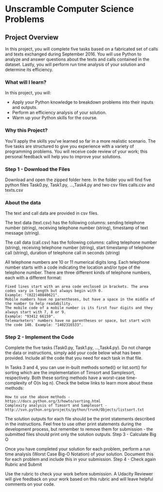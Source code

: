 # Unscramble Computer Science Problems

## Project Overview

In this project, you will complete five tasks based on a fabricated set of calls and texts exchanged during
September 2016. You will use Python to analyze and answer questions about the texts and calls contained in the dataset.
Lastly, you will perform run time analysis of your solution and determine its efficiency.

### What will I learn?

In this project, you will:

- Apply your Python knowledge to breakdown problems into their inputs and outputs.
- Perform an efficiency analysis of your solution.
- Warm up your Python skills for the course.

### Why this Project?

You'll apply the skills you've learned so far in a more realistic scenario. The five tasks are structured to give you
experience with a variety of programming problems. You will receive code review of your work; this personal feedback
will help you to improve your solutions.

### Step 1 - Download the Files

Download and open the zipped folder here. In the folder you will find five python files Task0.py, Task1.py, ...,Task4.py 
and two csv files calls.csv and texts.csv

### About the data

The text and call data are provided in csv files.

The text data (text.csv) has the following columns: sending telephone number (string), receiving telephone number
(string), timestamp of text message (string).

The call data (call.csv) has the following columns: calling telephone number (string), receiving telephone number
(string), start timestamp of telephone call (string), duration of telephone call in seconds (string)

All telephone numbers are 10 or 11 numerical digits long. Each telephone number starts with a code indicating
the location and/or type of the telephone number. There are three different kinds of telephone numbers,
each with a different format:

    Fixed lines start with an area code enclosed in brackets. The area codes vary in length but always begin with 0. 
    Example: "(022)40840621".
    Mobile numbers have no parentheses, but have a space in the middle of the number to help readability.
    The mobile code of a mobile number is its first four digits and they always start with 7, 8 or 9.
    Example: "93412 66159".
    Telemarketers' numbers have no parentheses or space, but start with the code 140. Example: "1402316533".

### Step 2 - Implement the Code

Complete the five tasks (Task0.py, Task1.py, ...,Task4.py). Do not change the data or instructions,
simply add your code below what has been provided. Include all the code that you need for each task in that file.

In Tasks 3 and 4, you can use in-built methods sorted() or list.sort() for sorting which are the implementation
of Timsort and Samplesort, respectively. Both these sorting methods have a worst-case time-complexity of O(n log n).
Check the below links to learn more about these methods:

    How to use the above methods - https://docs.python.org/3/howto/sorting.html
    Complexity analysis of Timsort and Samplesort - http://svn.python.org/projects/python/trunk/Objects/listsort.txt

The solution outputs for each file should be the print statements described in the instructions.
Feel free to use other print statements during the development process, but remember to remove them for
submission - the submitted files should print only the solution outputs.
Step 3 - Calculate Big O

Once you have completed your solution for each problem, perform a run time analysis (Worst Case Big-O Notation)
of your solution. Document this for each problem and include this in your submission.
Step 4 - Check again Rubric and Submit

Use the rubric to check your work before submission. A Udacity Reviewer will give feedback on your work based on
this rubric and will leave helpful comments on your code.
